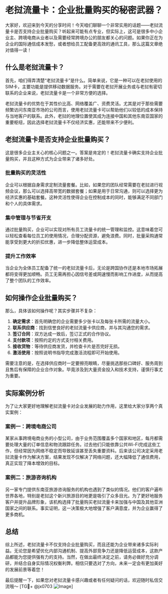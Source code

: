 # 老挝流量卡：企业批量购买的秘密武器？

大家好，欢迎来到今天的分享时间！今天咱们聊聊一个非常实用的话题——老挝流量卡是否支持企业批量购买？听起来可能有点专业，但实际上，这可是很多中小企业主、跨境电商从业者以及需要经常跨境办公的朋友都关心的问题。如果你正在为企业的国际通信成本发愁，或者想给员工配备更高效的通讯工具，那么这篇文章绝对值得一读！

## 什么是老挝流量卡？

首先，咱们得弄清楚“老挝流量卡”是什么。简单来说，它是一种可以在老挝使用的SIM卡，主要功能是提供移动数据服务。对于需要在老挝开展业务或与老挝有密切联系的企业来说，老挝流量卡是一个非常方便的选择。

老挝流量卡的优势在于其性价比高、网络覆盖广、资费灵活。尤其是对于那些需要频繁访问东南亚市场的公司而言，使用老挝流量卡可以帮助他们以较低的成本保持与当地客户的联系。此外，老挝的地理位置使其成为连接中国和其他东南亚国家的重要枢纽，因此选择老挝流量卡不仅经济实惠，还能带来不少便利。

## 老挝流量卡是否支持企业批量购买？

这是很多企业主关心的核心问题之一。答案是肯定的！老挝流量卡确实支持企业批量购买，并且这种方式为企业带来了诸多好处。

### 批量购买的灵活性

企业可以根据自身需求定制流量套餐。比如，如果您的团队经常需要在老挝进行视频会议，那么可以选择高带宽的数据套餐；如果是用于日常沟通，则可以选择更为经济实惠的基础套餐。这种灵活性使得企业在控制成本的同时，能够满足不同部门和个人的具体需求。

### 集中管理与节省开支

通过批量购买，企业可以实现对所有员工流量卡的统一管理和监控。这意味着您可以轻松查看每位员工的使用情况，合理分配资源，避免浪费。同时，批量采购通常能享受到更大的折扣优惠，进一步降低整体运营成本。

### 提升工作效率

当企业为全体员工配备了统一的老挝流量卡后，无论是跨国协作还是本地市场拓展都将变得更加顺畅。员工无需再担心因信号差或网速慢而影响工作进度，从而提高了整个团队的工作效率。

## 如何操作企业批量购买？

那么，具体该如何操作呢？其实步骤并不复杂：

1. **确定需求**：首先明确您的企业需要多少张卡以及每张卡所需的流量大小。
2. **联系供应商**：找到信誉良好的老挝流量卡供应商，并与其沟通您的需求。
3. **签订合同**：双方达成一致后，签订正式的合作协议。
4. **支付款项**：按照约定的方式支付相关费用。
5. **接收货物**：等待供应商发货，并检查卡片是否完好无损。
6. **激活使用**：按照说明书指导完成激活流程即可开始使用。

需要注意的是，在选择供应商时一定要擦亮眼睛，尽量挑选那些口碑好、服务周到且售后有保障的企业合作对象。毕竟涉及到大量资金投入和技术支持，谨慎行事尤为重要。

## 实际案例分析

为了让大家更好地理解老挝流量卡对企业发展的助力作用，这里给大家分享两个真实案例：

### 案例一：跨境电商公司

某家从事跨境电商业务的小型公司，由于业务范围覆盖多个国家和地区，每月都需要处理大量的订单信息和物流跟踪任务。过去他们只能依靠公共Wi-Fi完成这些工作，但经常因为网络不稳定而导致延误甚至丢失重要资料。后来该公司决定采用老挝流量卡作为解决方案，结果发现不仅解决了网络问题，还大幅降低了通信费用，真正实现了降本增效的目标。

### 案例二：旅游咨询机构

另一家专门提供东南亚旅游咨询服务的机构也遇到了类似的情况。他们的客户遍布世界各地，特别是老挝这个新兴旅游目的地更是吸引了众多目光。为了更好地服务客户并提升品牌形象，该机构选择了批量购买老挝流量卡来加强与中国及其他亚洲国家之间的联系。事实证明，这一决策极大地增强了客户满意度，并为企业赢得了更多商机。

## 总结

综上所述，老挝流量卡不仅支持企业批量购买，而且还能为企业带来诸多实际利益。无论您是希望优化内部沟通机制、提高外部竞争力还是降低运营成本，这款产品都能为您提供强有力的支持。当然，在做出最终决定之前，请务必做好充分调研，并结合自身实际情况权衡利弊。相信只要选对了方向，未来一定会有更加美好的发展前景等着您！

最后提醒一下，如果您对老挝流量卡感兴趣或者有任何疑问的话，欢迎随时私信交流哦～ [TG💪+ @jx0703 ![Image](https://github.com/user-attachments/assets/dbca1d08-cadb-493c-b0ec-ad6f7a83f270)]